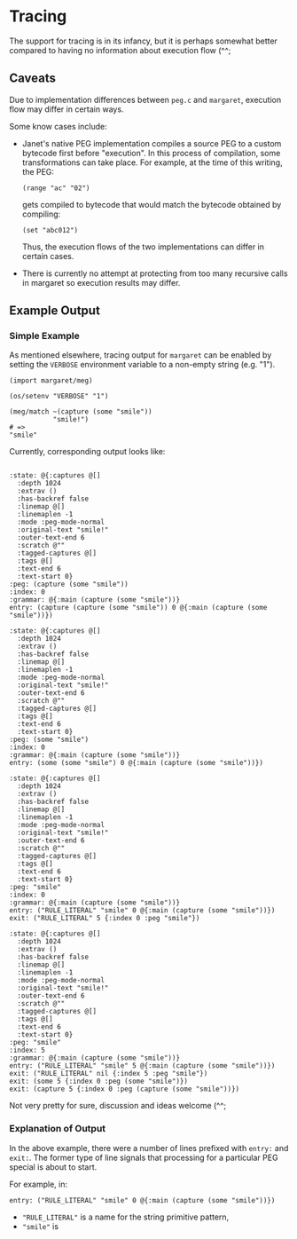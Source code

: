 # Tracing

The support for tracing is in its infancy, but it is perhaps somewhat
better compared to having no information about execution flow (^^;

## Caveats

Due to implementation differences between `peg.c` and `margaret`,
execution flow may differ in certain ways.

Some know cases include:

* Janet's native PEG implementation compiles a source PEG to a custom
  bytecode first before "execution".  In this process of compilation,
  some transformations can take place.  For example, at the time of
  this writing, the PEG:

    ```janet
    (range "ac" "02")
    ```

  gets compiled to bytecode that would match the bytecode obtained by
  compiling:

    ```janet
    (set "abc012")
    ```

  Thus, the execution flows of the two implementations can differ
  in certain cases.

* There is currently no attempt at protecting from too many recursive
  calls in margaret so execution results may differ.

## Example Output

### Simple Example

As mentioned elsewhere, tracing output for `margaret` can be enabled
by setting the `VERBOSE` environment variable to a non-empty string
(e.g. "1").

```janet
(import margaret/meg)

(os/setenv "VERBOSE" "1")

(meg/match ~(capture (some "smile"))
           "smile!")
# =>
"smile"
```

Currently, corresponding output looks like:

```

:state: @{:captures @[]
  :depth 1024
  :extrav ()
  :has-backref false
  :linemap @[]
  :linemaplen -1
  :mode :peg-mode-normal
  :original-text "smile!"
  :outer-text-end 6
  :scratch @""
  :tagged-captures @[]
  :tags @[]
  :text-end 6
  :text-start 0}
:peg: (capture (some "smile"))
:index: 0
:grammar: @{:main (capture (some "smile"))}
entry: (capture (capture (some "smile")) 0 @{:main (capture (some "smile"))})

:state: @{:captures @[]
  :depth 1024
  :extrav ()
  :has-backref false
  :linemap @[]
  :linemaplen -1
  :mode :peg-mode-normal
  :original-text "smile!"
  :outer-text-end 6
  :scratch @""
  :tagged-captures @[]
  :tags @[]
  :text-end 6
  :text-start 0}
:peg: (some "smile")
:index: 0
:grammar: @{:main (capture (some "smile"))}
entry: (some (some "smile") 0 @{:main (capture (some "smile"))})

:state: @{:captures @[]
  :depth 1024
  :extrav ()
  :has-backref false
  :linemap @[]
  :linemaplen -1
  :mode :peg-mode-normal
  :original-text "smile!"
  :outer-text-end 6
  :scratch @""
  :tagged-captures @[]
  :tags @[]
  :text-end 6
  :text-start 0}
:peg: "smile"
:index: 0
:grammar: @{:main (capture (some "smile"))}
entry: ("RULE_LITERAL" "smile" 0 @{:main (capture (some "smile"))})
exit: ("RULE_LITERAL" 5 {:index 0 :peg "smile"})

:state: @{:captures @[]
  :depth 1024
  :extrav ()
  :has-backref false
  :linemap @[]
  :linemaplen -1
  :mode :peg-mode-normal
  :original-text "smile!"
  :outer-text-end 6
  :scratch @""
  :tagged-captures @[]
  :tags @[]
  :text-end 6
  :text-start 0}
:peg: "smile"
:index: 5
:grammar: @{:main (capture (some "smile"))}
entry: ("RULE_LITERAL" "smile" 5 @{:main (capture (some "smile"))})
exit: ("RULE_LITERAL" nil {:index 5 :peg "smile"})
exit: (some 5 {:index 0 :peg (some "smile")})
exit: (capture 5 {:index 0 :peg (capture (some "smile"))})
```

Not very pretty for sure, discussion and ideas welcome (^^;

### Explanation of Output

In the above example, there were a number of lines prefixed with
`entry:` and `exit:`.  The former type of line signals that
processing for a particular PEG special is about to start.

For example, in:

```
entry: ("RULE_LITERAL" "smile" 0 @{:main (capture (some "smile"))})
```

* `"RULE_LITERAL"` is a name for the string primitive pattern,
* `"smile"` is 
